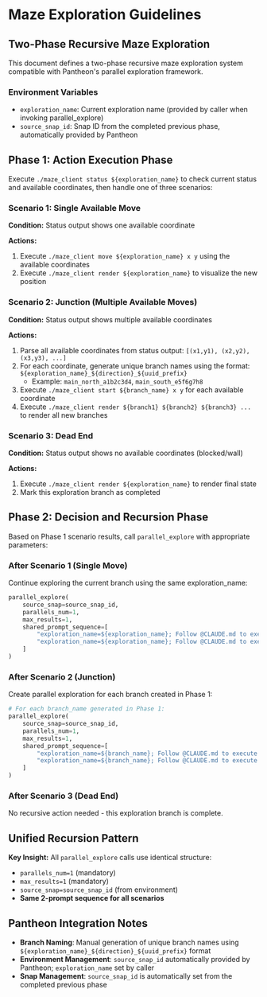 # Maze Exploration Guidelines

## Two-Phase Recursive Maze Exploration

This document defines a two-phase recursive maze exploration system compatible with Pantheon's parallel exploration framework.

### Environment Variables
- `exploration_name`: Current exploration name (provided by caller when invoking parallel_explore)
- `source_snap_id`: Snap ID from the completed previous phase, automatically provided by Pantheon

## Phase 1: Action Execution Phase

Execute `./maze_client status ${exploration_name}` to check current status and available coordinates, then handle one of three scenarios:

### Scenario 1: Single Available Move
**Condition:** Status output shows one available coordinate

**Actions:**
1. Execute `./maze_client move ${exploration_name} x y` using the available coordinates
2. Execute `./maze_client render ${exploration_name}` to visualize the new position

### Scenario 2: Junction (Multiple Available Moves)
**Condition:** Status output shows multiple available coordinates

**Actions:**
1. Parse all available coordinates from status output: `[(x1,y1), (x2,y2), (x3,y3), ...]`
2. For each coordinate, generate unique branch names using the format: `${exploration_name}_${direction}_${uuid_prefix}`
   - Example: `main_north_a1b2c3d4`, `main_south_e5f6g7h8`
3. Execute `./maze_client start ${branch_name} x y` for each available coordinate
4. Execute `./maze_client render ${branch1} ${branch2} ${branch3} ...` to render all new branches

### Scenario 3: Dead End
**Condition:** Status output shows no available coordinates (blocked/wall)

**Actions:**
1. Execute `./maze_client render ${exploration_name}` to render final state
2. Mark this exploration branch as completed

## Phase 2: Decision and Recursion Phase

Based on Phase 1 scenario results, call `parallel_explore` with appropriate parameters:

### After Scenario 1 (Single Move)
Continue exploring the current branch using the same exploration_name:
```python
parallel_explore(
    source_snap=source_snap_id,
    parallels_num=1,
    max_results=1,
    shared_prompt_sequence=[
        "exploration_name=${exploration_name}; Follow @CLAUDE.md to execute phase 1, determine next scenario and execute corresponding actions",
        "exploration_name=${exploration_name}; Follow @CLAUDE.md to execute phase 2, spawn correct recursive branches"
    ]
)
```

### After Scenario 2 (Junction)  
Create parallel exploration for each branch created in Phase 1:
```python
# For each branch_name generated in Phase 1:
parallel_explore(
    source_snap=source_snap_id,
    parallels_num=1,
    max_results=1,
    shared_prompt_sequence=[
        "exploration_name=${branch_name}; Follow @CLAUDE.md to execute phase 1, determine next scenario and execute corresponding actions",
        "exploration_name=${branch_name}; Follow @CLAUDE.md to execute phase 2, spawn correct recursive branches"
    ]
)
```

### After Scenario 3 (Dead End)
No recursive action needed - this exploration branch is complete.

## Unified Recursion Pattern

**Key Insight:** All `parallel_explore` calls use identical structure:
- `parallels_num=1` (mandatory)
- `max_results=1` (mandatory)
- `source_snap=source_snap_id` (from environment)
- **Same 2-prompt sequence for all scenarios**

## Pantheon Integration Notes
- **Branch Naming**: Manual generation of unique branch names using `${exploration_name}_${direction}_${uuid_prefix}` format
- **Environment Management**: `source_snap_id` automatically provided by Pantheon; `exploration_name` set by caller
- **Snap Management**: `source_snap_id` is automatically set from the completed previous phase
